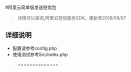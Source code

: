 #阿里云简单版发送短信包

>详情可以查询,阿里云短信服务SDK。更新至2018/08/07  

## 详细说明  

- 配置请参考config.php
- 使用测试参考Src/index.php







>==============